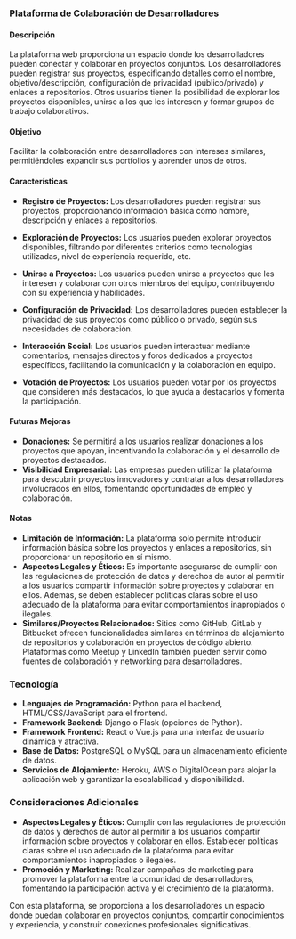 ### Plataforma de Colaboración de Desarrolladores

#### Descripción
La plataforma web proporciona un espacio donde los desarrolladores pueden conectar y colaborar en proyectos conjuntos. Los desarrolladores pueden registrar sus proyectos, especificando detalles como el nombre, objetivo/descripción, configuración de privacidad (público/privado) y enlaces a repositorios. Otros usuarios tienen la posibilidad de explorar los proyectos disponibles, unirse a los que les interesen y formar grupos de trabajo colaborativos.

#### Objetivo
Facilitar la colaboración entre desarrolladores con intereses similares, permitiéndoles expandir sus portfolios y aprender unos de otros.

#### Características

- **Registro de Proyectos:** Los desarrolladores pueden registrar sus proyectos, proporcionando información básica como nombre, descripción y enlaces a repositorios.
  
- **Exploración de Proyectos:** Los usuarios pueden explorar proyectos disponibles, filtrando por diferentes criterios como tecnologías utilizadas, nivel de experiencia requerido, etc.

- **Unirse a Proyectos:** Los usuarios pueden unirse a proyectos que les interesen y colaborar con otros miembros del equipo, contribuyendo con su experiencia y habilidades.

- **Configuración de Privacidad:** Los desarrolladores pueden establecer la privacidad de sus proyectos como público o privado, según sus necesidades de colaboración.

- **Interacción Social:** Los usuarios pueden interactuar mediante comentarios, mensajes directos y foros dedicados a proyectos específicos, facilitando la comunicación y la colaboración en equipo.

- **Votación de Proyectos:** Los usuarios pueden votar por los proyectos que consideren más destacados, lo que ayuda a destacarlos y fomenta la participación.

#### Futuras Mejoras

- **Donaciones:** Se permitirá a los usuarios realizar donaciones a los proyectos que apoyan, incentivando la colaboración y el desarrollo de proyectos destacados.
- **Visibilidad Empresarial:** Las empresas pueden utilizar la plataforma para descubrir proyectos innovadores y contratar a los desarrolladores involucrados en ellos, fomentando oportunidades de empleo y colaboración.

#### Notas

- **Limitación de Información:** La plataforma solo permite introducir información básica sobre los proyectos y enlaces a repositorios, sin proporcionar un repositorio en sí mismo.
- **Aspectos Legales y Éticos:** Es importante asegurarse de cumplir con las regulaciones de protección de datos y derechos de autor al permitir a los usuarios compartir información sobre proyectos y colaborar en ellos. Además, se deben establecer políticas claras sobre el uso adecuado de la plataforma para evitar comportamientos inapropiados o ilegales.
- **Similares/Proyectos Relacionados:** Sitios como GitHub, GitLab y Bitbucket ofrecen funcionalidades similares en términos de alojamiento de repositorios y colaboración en proyectos de código abierto. Plataformas como Meetup y LinkedIn también pueden servir como fuentes de colaboración y networking para desarrolladores.

### Tecnología

- **Lenguajes de Programación:** Python para el backend, HTML/CSS/JavaScript para el frontend.
- **Framework Backend:** Django o Flask (opciones de Python).
- **Framework Frontend:** React o Vue.js para una interfaz de usuario dinámica y atractiva.
- **Base de Datos:** PostgreSQL o MySQL para un almacenamiento eficiente de datos.
- **Servicios de Alojamiento:** Heroku, AWS o DigitalOcean para alojar la aplicación web y garantizar la escalabilidad y disponibilidad.

### Consideraciones Adicionales

- **Aspectos Legales y Éticos:** Cumplir con las regulaciones de protección de datos y derechos de autor al permitir a los usuarios compartir información sobre proyectos y colaborar en ellos. Establecer políticas claras sobre el uso adecuado de la plataforma para evitar comportamientos inapropiados o ilegales.
- **Promoción y Marketing:** Realizar campañas de marketing para promover la plataforma entre la comunidad de desarrolladores, fomentando la participación activa y el crecimiento de la plataforma.

Con esta plataforma, se proporciona a los desarrolladores un espacio donde puedan colaborar en proyectos conjuntos, compartir conocimientos y experiencia, y construir conexiones profesionales significativas.
